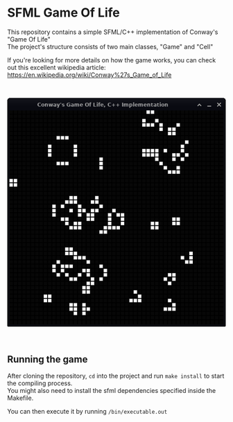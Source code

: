 # SFML Game Of Life

This repository contains a simple SFML/C++ implementation of Conway's "Game Of Life" <br />
The project's structure consists of two main classes, "Game" and "Cell"

If you're looking for more details on how the game works, you can check out this excellent wikipedia article: <br />
https://en.wikipedia.org/wiki/Conway%27s_Game_of_Life

<br />
<p>
  <img src="/Screenshots/Screenshot.png" alt"Game Of Life Using SFML" />
</p>

<br />

## Running the game

After cloning the repository, `` cd `` into the project and run `` make install `` to start the compiling process. <br />
You might also need to install the sfml dependencies specified inside the Makefile. <br />

You can then execute it by running `` /bin/executable.out ``
